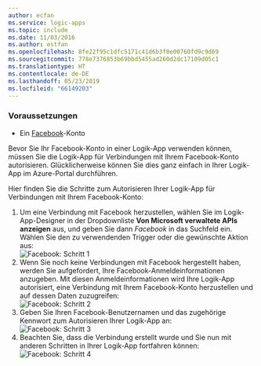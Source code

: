 ```yaml
---
author: ecfan
ms.service: logic-apps
ms.topic: include
ms.date: 11/03/2016
ms.author: estfan
ms.openlocfilehash: 8fe22f95c1dfc5171c41d6b3f0e00760fd9c9d69
ms.sourcegitcommit: 778e7376853b69bbd5455ad260d2dc17109d05c1
ms.translationtype: HT
ms.contentlocale: de-DE
ms.lasthandoff: 05/23/2019
ms.locfileid: "66149203"
---
```

### <a name="prerequisites"></a>Voraussetzungen
* Ein [Facebook](https://www.facebook.com/)-Konto 

Bevor Sie Ihr Facebook-Konto in einer Logik-App verwenden können, müssen Sie die Logik-App für Verbindungen mit Ihrem Facebook-Konto autorisieren. Glücklicherweise können Sie dies ganz einfach in Ihrer Logik-App im Azure-Portal durchführen. 

Hier finden Sie die Schritte zum Autorisieren Ihrer Logik-App für Verbindungen mit Ihrem Facebook-Konto:

1. Um eine Verbindung mit Facebook herzustellen, wählen Sie im Logik-App-Designer in der Dropdownliste **Von Microsoft verwaltete APIs anzeigen** aus, und geben Sie dann *Facebook* in das Suchfeld ein. Wählen Sie den zu verwendenden Trigger oder die gewünschte Aktion aus:   
   ![Facebook: Schritt 1](./media/connectors-create-api-facebook/facebook-1.png)
2. Wenn Sie noch keine Verbindungen mit Facebook hergestellt haben, werden Sie aufgefordert, Ihre Facebook-Anmeldeinformationen anzugeben. Mit diesen Anmeldeinformationen wird Ihre Logik-App autorisiert, eine Verbindung mit Ihrem Facebook-Konto herzustellen und auf dessen Daten zuzugreifen:  
   ![Facebook: Schritt 2](./media/connectors-create-api-facebook/facebook-2.png)
3. Geben Sie Ihren Facebook-Benutzernamen und das zugehörige Kennwort zum Autorisieren Ihrer Logik-App an:  
   ![Facebook: Schritt 3](./media/connectors-create-api-facebook/facebook-3.png)   
4. Beachten Sie, dass die Verbindung erstellt wurde und Sie nun mit anderen Schritten in Ihrer Logik-App fortfahren können:   
   ![Facebook: Schritt 4](./media/connectors-create-api-facebook/facebook-4.png)   

